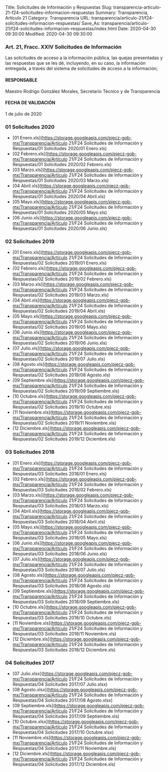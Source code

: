 Title: Solicitudes de Información y Respuestas
Slug: transparencia-articulo-21-f24-solicitudes-informacion-respuestas
Summary: Transparencia, Artículo 21
Category: Transparencia
URL: transparencia/articulo-21/f24-solicitudes-informacion-respuestas/
Save_As: transparencia/articulo-21/f24-solicitudes-informacion-respuestas/index.html
Date: 2020-04-30 09:30:00
Modified: 2020-04-30 09:30:00


### Art. 21, Fracc. XXIV Solicitudes de Información

Las solicitudes de acceso a la información pública, las quejas presentadas y las respuestas que se les dé, incluyendo, en su caso, la información entregada, a través del sistema de solicitudes de acceso a la información;

#### RESPONSABLE

Maestro Rodrigo González Morales, Secretario Técnico y de Transparencia

#### FECHA DE VALIDACIÓN

1 de julio de 2020


### 01 Solicitudes 2020


* [01 Enero.xls](https://storage.googleapis.com/pjecz-gob-mx/Transparencia/Artículo 21/F24 Solicitudes de Información y Respuestas/01 Solicitudes 2020/01 Enero.xls)
* [02 Febrero.xls](https://storage.googleapis.com/pjecz-gob-mx/Transparencia/Artículo 21/F24 Solicitudes de Información y Respuestas/01 Solicitudes 2020/02 Febrero.xls)
* [03 Marzo.xls](https://storage.googleapis.com/pjecz-gob-mx/Transparencia/Artículo 21/F24 Solicitudes de Información y Respuestas/01 Solicitudes 2020/03 Marzo.xls)
* [04 Abril.xls](https://storage.googleapis.com/pjecz-gob-mx/Transparencia/Artículo 21/F24 Solicitudes de Información y Respuestas/01 Solicitudes 2020/04 Abril.xls)
* [05 Mayo.xls](https://storage.googleapis.com/pjecz-gob-mx/Transparencia/Artículo 21/F24 Solicitudes de Información y Respuestas/01 Solicitudes 2020/05 Mayo.xls)
* [06 Junio.xls](https://storage.googleapis.com/pjecz-gob-mx/Transparencia/Artículo 21/F24 Solicitudes de Información y Respuestas/01 Solicitudes 2020/06 Junio.xls)


### 02 Solicitudes 2019


* [01 Enero.xls](https://storage.googleapis.com/pjecz-gob-mx/Transparencia/Artículo 21/F24 Solicitudes de Información y Respuestas/02 Solicitudes 2019/01 Enero.xls)
* [02 Febrero.xls](https://storage.googleapis.com/pjecz-gob-mx/Transparencia/Artículo 21/F24 Solicitudes de Información y Respuestas/02 Solicitudes 2019/02 Febrero.xls)
* [03 Marzo.xls](https://storage.googleapis.com/pjecz-gob-mx/Transparencia/Artículo 21/F24 Solicitudes de Información y Respuestas/02 Solicitudes 2019/03 Marzo.xls)
* [04 Abril.xls](https://storage.googleapis.com/pjecz-gob-mx/Transparencia/Artículo 21/F24 Solicitudes de Información y Respuestas/02 Solicitudes 2019/04 Abril.xls)
* [05 Mayo.xls](https://storage.googleapis.com/pjecz-gob-mx/Transparencia/Artículo 21/F24 Solicitudes de Información y Respuestas/02 Solicitudes 2019/05 Mayo.xls)
* [06 Junio.xls](https://storage.googleapis.com/pjecz-gob-mx/Transparencia/Artículo 21/F24 Solicitudes de Información y Respuestas/02 Solicitudes 2019/06 Junio.xls)
* [07 Julio.xls](https://storage.googleapis.com/pjecz-gob-mx/Transparencia/Artículo 21/F24 Solicitudes de Información y Respuestas/02 Solicitudes 2019/07 Julio.xls)
* [08 Agosto.xls](https://storage.googleapis.com/pjecz-gob-mx/Transparencia/Artículo 21/F24 Solicitudes de Información y Respuestas/02 Solicitudes 2019/08 Agosto.xls)
* [09 Septiembre.xls](https://storage.googleapis.com/pjecz-gob-mx/Transparencia/Artículo 21/F24 Solicitudes de Información y Respuestas/02 Solicitudes 2019/09 Septiembre.xls)
* [10 Octubre.xls](https://storage.googleapis.com/pjecz-gob-mx/Transparencia/Artículo 21/F24 Solicitudes de Información y Respuestas/02 Solicitudes 2019/10 Octubre.xls)
* [11 Noviembre.xls](https://storage.googleapis.com/pjecz-gob-mx/Transparencia/Artículo 21/F24 Solicitudes de Información y Respuestas/02 Solicitudes 2019/11 Noviembre.xls)
* [12 Diciembre.xls](https://storage.googleapis.com/pjecz-gob-mx/Transparencia/Artículo 21/F24 Solicitudes de Información y Respuestas/02 Solicitudes 2019/12 Diciembre.xls)


### 03 Solicitudes 2018


* [01 Enero.xls](https://storage.googleapis.com/pjecz-gob-mx/Transparencia/Artículo 21/F24 Solicitudes de Información y Respuestas/03 Solicitudes 2018/01 Enero.xls)
* [02 Febrero.xls](https://storage.googleapis.com/pjecz-gob-mx/Transparencia/Artículo 21/F24 Solicitudes de Información y Respuestas/03 Solicitudes 2018/02 Febrero.xls)
* [03 Marzo.xls](https://storage.googleapis.com/pjecz-gob-mx/Transparencia/Artículo 21/F24 Solicitudes de Información y Respuestas/03 Solicitudes 2018/03 Marzo.xls)
* [04 Abril.xls](https://storage.googleapis.com/pjecz-gob-mx/Transparencia/Artículo 21/F24 Solicitudes de Información y Respuestas/03 Solicitudes 2018/04 Abril.xls)
* [05 Mayo.xls](https://storage.googleapis.com/pjecz-gob-mx/Transparencia/Artículo 21/F24 Solicitudes de Información y Respuestas/03 Solicitudes 2018/05 Mayo.xls)
* [06 Junio.xls](https://storage.googleapis.com/pjecz-gob-mx/Transparencia/Artículo 21/F24 Solicitudes de Información y Respuestas/03 Solicitudes 2018/06 Junio.xls)
* [07 Julio.xls](https://storage.googleapis.com/pjecz-gob-mx/Transparencia/Artículo 21/F24 Solicitudes de Información y Respuestas/03 Solicitudes 2018/07 Julio.xls)
* [08 Agosto.xls](https://storage.googleapis.com/pjecz-gob-mx/Transparencia/Artículo 21/F24 Solicitudes de Información y Respuestas/03 Solicitudes 2018/08 Agosto.xls)
* [09 Septiembre.xls](https://storage.googleapis.com/pjecz-gob-mx/Transparencia/Artículo 21/F24 Solicitudes de Información y Respuestas/03 Solicitudes 2018/09 Septiembre.xls)
* [10 Octubre.xls](https://storage.googleapis.com/pjecz-gob-mx/Transparencia/Artículo 21/F24 Solicitudes de Información y Respuestas/03 Solicitudes 2018/10 Octubre.xls)
* [11 Noviembre.xls](https://storage.googleapis.com/pjecz-gob-mx/Transparencia/Artículo 21/F24 Solicitudes de Información y Respuestas/03 Solicitudes 2018/11 Noviembre.xls)
* [12 Diciembre.xls](https://storage.googleapis.com/pjecz-gob-mx/Transparencia/Artículo 21/F24 Solicitudes de Información y Respuestas/03 Solicitudes 2018/12 Diciembre.xls)


### 04 Solicitudes 2017


* [07 Julio.xlsx](https://storage.googleapis.com/pjecz-gob-mx/Transparencia/Artículo 21/F24 Solicitudes de Información y Respuestas/04 Solicitudes 2017/07 Julio.xlsx)
* [08 Agosto.xlsx](https://storage.googleapis.com/pjecz-gob-mx/Transparencia/Artículo 21/F24 Solicitudes de Información y Respuestas/04 Solicitudes 2017/08 Agosto.xlsx)
* [09 Septiembre.xls](https://storage.googleapis.com/pjecz-gob-mx/Transparencia/Artículo 21/F24 Solicitudes de Información y Respuestas/04 Solicitudes 2017/09 Septiembre.xls)
* [10 Octubre.xlsx](https://storage.googleapis.com/pjecz-gob-mx/Transparencia/Artículo 21/F24 Solicitudes de Información y Respuestas/04 Solicitudes 2017/10 Octubre.xlsx)
* [11 Noviembre.xls](https://storage.googleapis.com/pjecz-gob-mx/Transparencia/Artículo 21/F24 Solicitudes de Información y Respuestas/04 Solicitudes 2017/11 Noviembre.xls)
* [12 Diciembre.xls](https://storage.googleapis.com/pjecz-gob-mx/Transparencia/Artículo 21/F24 Solicitudes de Información y Respuestas/04 Solicitudes 2017/12 Diciembre.xls)


